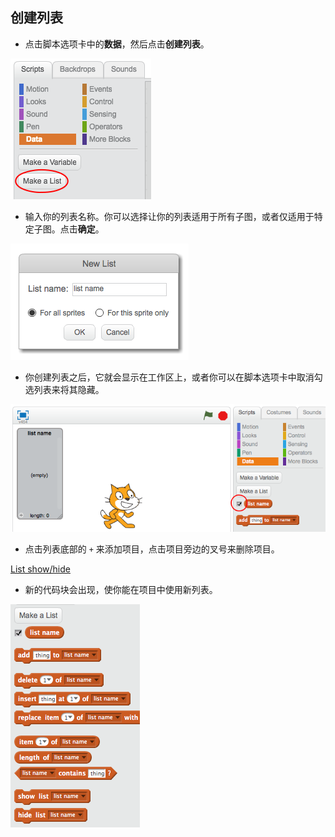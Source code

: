 ## 创建列表

+ 点击脚本选项卡中的**数据**，然后点击**创建列表**。

![Make a list](images/make-a-list.png)

+ 输入你的列表名称。你可以选择让你的列表适用于所有子图，或者仅适用于特定子图。点击**确定**。

![List name](images/list-name.png)

+ 你创建列表之后，它就会显示在工作区上，或者你可以在脚本选项卡中取消勾选列表来将其隐藏。

![List show/hide](images/list-show-hide.png)

+ 点击列表底部的 `+` 来添加项目，点击项目旁边的叉号来删除项目。

[List show/hide](images/list-add-delete.png)

+ 新的代码块会出现，使你能在项目中使用新列表。

![List blocks](images/list-blocks.png)
